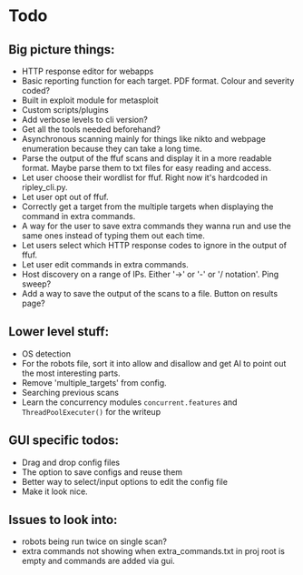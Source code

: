 # Todo

## Big picture things:
- HTTP response editor for webapps
- Basic reporting function for each target. PDF format. Colour and severity coded?
- Built in exploit module for metasploit
- Custom scripts/plugins
- Add verbose levels to cli version?
- Get all the tools needed beforehand?
- Asynchronous scanning mainly for things like nikto and webpage enumeration because they can take a long time.
- Parse the output of the ffuf scans and display it in a more readable format. Maybe parse them to txt files for easy reading and access.
- Let user choose their wordlist for ffuf. Right now it's hardcoded in ripley_cli.py.
- Let user opt out of ffuf.
- Correctly get a target from the multiple targets when displaying the command in extra commands.
- A way for the user to save extra commands they wanna run and use the same ones instead of typing them out each time.
- Let users select which HTTP response codes to ignore in the output of ffuf.
- Let user edit commands in extra commands.
- Host discovery on a range of IPs. Either '->' or '-' or '/ notation'. Ping sweep?
- Add a way to save the output of the scans to a file. Button on results page?


## Lower level stuff:
- OS detection
- For the robots file, sort it into allow and disallow and get AI to point out the most interesting parts. 
- Remove 'multiple_targets' from config.
- Searching previous scans
- Learn the concurrency modules `concurrent.features` and `ThreadPoolExecuter()` for the writeup

## GUI specific todos:
- Drag and drop config files
- The option to save configs and reuse them
- Better way to select/input options to edit the config file
- Make it look nice.


## Issues to look into:
- robots being run twice on single scan?
- extra commands not showing when extra_commands.txt in proj root is empty and commands are added via gui.